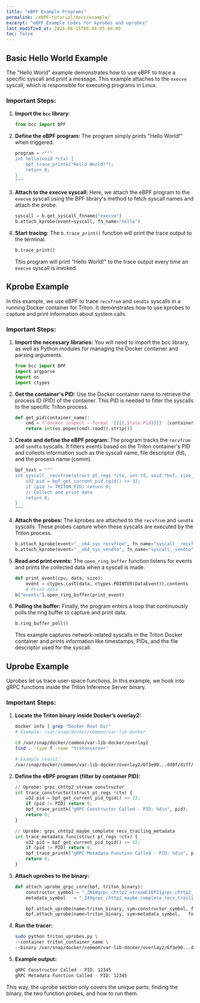 ```yaml
---
title: "eBPF Example Programs"
permalink: /eBPF-tutorial/docs/example/
excerpt: "eBPF Example Codes for kprobes and uprobes"
last_modified_at: 2024-08-15T08:48:05-04:00
toc: false
---
```


## Basic Hello World Example

The "Hello World" example demonstrates how to use eBPF to trace a specific syscall and print a message. This example attaches to the `execve` syscall, which is responsible for executing programs in Linux.

### Important Steps:

1. **Import the `bcc` library**:
    ```python
    from bcc import BPF
    ```

2. **Define the eBPF program:**
    The program simply prints "Hello World!" when triggered.

    ```python
    program = r"""
    int hello(void *ctx) {
        bpf_trace_printk("Hello World!");
        return 0;
    }
    """
    ```
3. **Attach to the execve syscall:**
    Here, we attach the eBPF program to the `execve` syscall using the BPF library's method to fetch syscall names and attach the probe.

    ```python
    syscall = b.get_syscall_fnname("execve")
    b.attach_kprobe(event=syscall, fn_name="hello")
    ```
4. **Start tracing:**
    The `b.trace_print()` function will print the trace output to the terminal.

    ```python
    b.trace_print()
    ```
    This program will print "Hello World!" to the trace output every time an `execve` syscall is invoked.

## Kprobe Example
In this example, we use eBPF to trace `recvfrom` and `sendto` syscalls in a running Docker container for Triton. It demonstrates how to use kprobes to capture and print information about system calls.

### Important Steps:
1. **Import the necessary libraries:**
    You will need to import the bcc library, as well as Python modules for managing the Docker container and parsing arguments.

    ```python
    from bcc import BPF
    import argparse
    import os
    import ctypes
    ```
2. **Get the container's PID:**
    Use the Docker container name to retrieve the process ID (PID) of the container. This PID is needed to filter the syscalls to the specific Triton process.

    ```python
    def get_pid(container_name):
        cmd = f"docker inspect --format '{{{{.State.Pid}}}}' {container_name}"
        return int(os.popen(cmd).read().strip())
    ```
3. **Create and define the eBPF program:**
    The program tracks the `recvfrom` and `sendto` syscalls. It filters events based on the Triton container's PID and collects information such as the syscall name, file descriptor (fd), and the process name (comm).

    ```python
    bpf_text = """
    int syscall__recvfrom(struct pt_regs *ctx, int fd, void *buf, size_t len, int flags, struct sockaddr *src_addr, __u32 *addrlen) {
        u32 pid = bpf_get_current_pid_tgid() >> 32;
        if (pid != TRITON_PID) return 0;
        // Collect and print data
        return 0;
    }
    """
    ```
4. **Attach the probes:**
    The kprobes are attached to the `recvfrom` and `sendto` syscalls. These probes capture when these syscalls are executed by the Triton process.

    ```python
    b.attach_kprobe(event="__x64_sys_recvfrom", fn_name="syscall__recvfrom")
    b.attach_kprobe(event="__x64_sys_sendto", fn_name="syscall__sendto")
    ```
5. **Read and print events:**
    The `open_ring_buffer` function listens for events and prints the collected data when a syscall is made.

    ```python
    def print_event(cpu, data, size):
        event = ctypes.cast(data, ctypes.POINTER(DataEvent)).contents
        # Print data
    b["events"].open_ring_buffer(print_event)
    ```
6. **Polling the buffer:**
    Finally, the program enters a loop that continuously polls the ring buffer to capture and print data.

    ```python
    b.ring_buffer_poll()
    ```
    This example captures network-related syscalls in the Triton Docker container and prints information like timestamps, PIDs, and the file descriptor used for the syscall.



## Uprobe Example

Uprobes let us trace user-space functions. In this example, we hook into gRPC functions inside the Triton Inference Server binary.

### Important Steps:

1. **Locate the Triton binary inside Docker’s overlay2:**

    ```bash
    docker info | grep "Docker Root Dir"
    # Example: /var/snap/docker/common/var-lib-docker
    ```

    ```bash
    cd /var/snap/docker/common/var-lib-docker/overlay2
    find . -type f -name "tritonserver"
    ```
    
    ```bash
    # Example result:
    /var/snap/docker/common/var-lib-docker/overlay2/6f3e90...dd0f/diff/opt/tritonserver/bin/tritonserver
    ```

2. **Define the eBPF program (filter by container PID):**

    ```python
    // Uprobe: grpc_chttp2_stream constructor
    int trace_constructor(struct pt_regs *ctx) {
        u32 pid = bpf_get_current_pid_tgid() >> 32;
        if (pid != PID) return 0;
        bpf_trace_printk("gRPC Constructor Called - PID: %d\n", pid);
        return 0;
    }
    ```
    ```python
    // Uprobe: grpc_chttp2_maybe_complete_recv_trailing_metadata
    int trace_metadata_func(struct pt_regs *ctx) {
        u32 pid = bpf_get_current_pid_tgid() >> 32;
        if (pid != PID) return 0;
        bpf_trace_printk("gRPC Metadata Function Called - PID: %d\n", pid);
        return 0;
    }
    ```

3. **Attach uprobes to the binary:**

    ```python
    def attach_uprobe_grpc_core(bpf, triton_binary):
        constructor_symbol = "_ZN18grpc_chttp2_streamC1EP21grpc_chttp2_transportP20grpc_stream_refcountPKvPN9grpc_core5ArenaE"
        metadata_symbol   = "_Z49grpc_chttp2_maybe_complete_recv_trailing_metadataP21grpc_chttp2_transportP18grpc_chttp2_stream"

        bpf.attach_uprobe(name=triton_binary, sym=constructor_symbol, fn_name="trace_constructor")
        bpf.attach_uprobe(name=triton_binary, sym=metadata_symbol,   fn_name="trace_metadata_func")
    ```

4. **Run the tracer:**

    ```bash
    sudo python triton_uprobes.py \
    --container triton_container_name \
    --binary /var/snap/docker/common/var-lib-docker/overlay2/6f3e90...dd0f/diff/opt/tritonserver/bin/tritonserver
    ```

5. **Example output:**

    ```bash
    gRPC Constructor Called - PID: 12345
    gRPC Metadata Function Called - PID: 12345
    ```

This way, the uprobe section only covers the unique parts: finding the binary, the two function probes, and how to run them.

